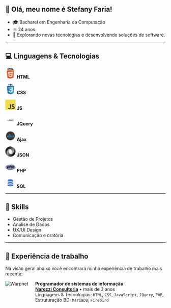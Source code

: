 ## 💜 Olá, meu nome é Stefany Faria!

- 🎓 Bacharel em Engenharia da Computação
- ♒ 24 anos 
- 🌱 Explorando novas tecnologias e desenvolvendo soluções de software.

---

## 💻 Linguagens & Tecnologias

[<code><img height="32" src="https://raw.githubusercontent.com/github/explore/80688e429a7d4ef2fca1e82350fe8e3517d3494d/topics/html/html.png" alt="HTML5"/></code>](https://developer.mozilla.org/pt-BR/docs/Web/HTML)
**HTML** 

[<code><img height="32" src="https://raw.githubusercontent.com/github/explore/80688e429a7d4ef2fca1e82350fe8e3517d3494d/topics/css/css.png" alt="CSS"/></code>](https://developer.mozilla.org/pt-BR/docs/Web/CSS)
**CSS** 

[<code><img height="32" src="https://raw.githubusercontent.com/github/explore/80688e429a7d4ef2fca1e82350fe8e3517d3494d/topics/javascript/javascript.png" alt="Java Script"/></code>](https://developer.mozilla.org/pt-BR/docs/Web/JavaScript)
**JS** 

[<code><img height="32" src="https://raw.githubusercontent.com/github/explore/80688e429a7d4ef2fca1e82350fe8e3517d3494d/topics/jquery/jquery.png" alt="JQuery"/></code>](https://api.jquery.com)
**JQuery** 

[<code><img height="32" src="https://raw.githubusercontent.com/github/explore/8be26d91eb231fec0b8856359979ac09f27173fd/topics/ajax/ajax.png" alt="Ajax"/></code>](https://api.jquery.com/category/ajax/)
**Ajax** 

[<code><img height="32" src="https://raw.githubusercontent.com/github/explore/80688e429a7d4ef2fca1e82350fe8e3517d3494d/topics/json/json.png" alt="JSON"/></code>](https://developer.mozilla.org/pt-BR/docs/Learn/JavaScript/Objects/JSON)
**JSON** 

[<code><img height="32" src="https://raw.githubusercontent.com/github/explore/ccc16358ac4530c6a69b1b80c7223cd2744dea83/topics/php/php.png" alt="PHP"/></code>](https://www.php.net/manual/pt_BR/langref.php)
**PHP** 

[<code><img height="32" src="https://raw.githubusercontent.com/github/explore/80688e429a7d4ef2fca1e82350fe8e3517d3494d/topics/sql/sql.png" alt="SQL"/></code>](https://www.devmedia.com.br/10-instrucoes-sql-para-manipulacao-de-dados/4832)
**SQL** 

---

## 🚀 Skills
- Gestão de Projetos
- Análise de Dados
- UX/UI Design
- Comunicação e oratória
  
---

## 💼 Experiência de trabalho

Na visão geral abaixo você encontrará minha experiência de trabalho mais recente:

[<img align="left" height="94px" width="94px" alt="Warpnet" src="https://media.licdn.com/dms/image/C4D0BAQGnZuyt2BKo8w/company-logo_200_200/0/1630506430815/narezzi_consultoria_logo?e=1730937600&v=beta&t=CP0XaSd432emWAAosLO0wHNuQZSWLbjGjW5ASFH7hJQ"/>](https://narezzi.com.br/)

**Programador de sistemas de informação** \
[**Narezzi Consultoria**](https://www.linkedin.com/company/narezzi-consultoria/) • mais de 3 anos \
Linguagens & Tecnologias: `HTML`, `CSS`, `JavaScript`, `JQuery`, `PHP`,\
Estruturação BD: `MariaDB`, `Firebird`\
<br/>
